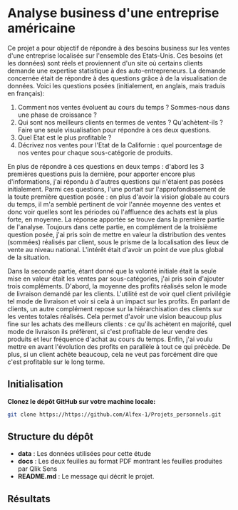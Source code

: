 # Analyse business d'une entreprise américaine

Ce projet a pour objectif de répondre à des besoins business sur les ventes d'une entreprise localisée sur l'ensemble des Etats-Unis. Ces besoins (et les données) sont réels et proviennent d'un site où certains clients demande une expertise statistique à des auto-entrepreneurs.
La demande concernée était de répondre à des questions grâce à de la visualisation de données. Voici les questions posées (initialement, en anglais, mais traduis en français):
1. Comment nos ventes évoluent au cours du temps ? Sommes-nous dans une phase de croissance ?
2. Qui sont nos meilleurs clients en termes de ventes ? Qu'achètent-ils ? Faire une seule visualisation pour répondre à ces deux questions.
3. Quel Etat est le plus profitable ?
4. Décrivez nos ventes pour l'Etat de la Californie : quel pourcentage de nos ventes pour chaque sous-catégorie de produits.

En plus de répondre à ces questions en deux temps : d'abord les 3 premières questions puis la dernière, pour apporter encore plus d'informations, j'ai répondu à d'autres questions qui n'étaient pas posées initialement.
Parmi ces questions, l'une portait sur l'approfondissement de la toute première question posée : en plus d'avoir la vision globale au cours du temps, il m'a semblé pertinent de voir l'année moyenne des ventes et donc voir quelles sont les périodes où l'affluence des achats est la plus forte, en moyenne. La réponse apportée se trouve dans la première partie de l'analyse.
Toujours dans cette partie, en complément de la troisième question posée, j'ai pris soin de mettre en valeur la distribution des ventes (sommées) réalisés par client, sous le prisme de la localisation des lieux de vente au niveau national. L'intérêt était d'avoir un point de vue plus global de la situation.

Dans la seconde partie, étant donné que la volonté initiale était la seule mise en valeur était les ventes par sous-catégories, j'ai pris soin d'ajouter trois compléments.
D'abord, la moyenne des profits réalisés selon le mode de livraison demandé par les clients. L'utilité est de voir quel client privilégie tel mode de livraison et voir si cela à un impact sur les profits.
En parlant de clients, un autre complément repose sur la hiérarchisation des clients sur les ventes totales réalisés. Cela permet d'avoir une vision beaucoup plus fine sur les achats des meilleurs clients : ce qu'ils achètent en majorité, quel mode de livraison ils préfèrent, si c'est profitable de leur vendre des produits et leur fréquence d'achat au cours du temps.
Enfin, j'ai voulu mettre en avant l'évolution des profits en parallèle à tout ce qui précède. De plus, si un client achète beaucoup, cela ne veut pas forcément dire que c'est profitable sur le long terme.

## Initialisation

**Clonez le dépôt GitHub sur votre machine locale:** 
```bash
git clone https://https://github.com/Alfex-1/Projets_personnels.git
```
## Structure du dépôt 

- __data__ : Les données utilisées pour cette étude 
- __docs__ : Les deux feuilles au format PDF montrant les feuilles produites par Qlik Sens
- __README.md__ : Le message qui décrit le projet.

## Résultats


